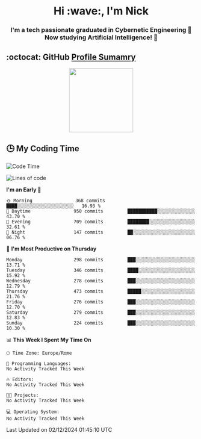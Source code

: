 <h1 align="center">Hi :wave:, I'm Nick</h1>

<h3 align="center">I'm a tech passionate graduated in Cybernetic Engineering 🤖<br>
Now studying Artificial Intelligence! 🧠</h3>


## :octocat: GitHub <a href="https://github.com/vn7n24fzkq/github-profile-summary-cards">Profile Sumamry</a>

<p align="center">
   <img style="height:170px;display:inline-block"  src="http://github-profile-summary-cards.vercel.app/api/cards/profile-details?username=CodeClimberNT&theme=github_dark" />
<!--    <img style="height:170px;display:inline-block"  src="http://github-profile-summary-cards.vercel.app/api/cards/repos-per-language?username=CodeClimberNT&theme=github_dark&exclude=" /> -->
</p>

 ## :clock3: My Coding Time 
 
<!--START_SECTION:waka-->
![Code Time](http://img.shields.io/badge/Code%20Time-373%20hrs%2039%20mins-blue)

![Lines of code](https://img.shields.io/badge/From%20Hello%20World%20I%27ve%20Written-3.6%20million%20lines%20of%20code-blue)

**I'm an Early 🐤** 

```text
🌞 Morning                368 commits         ████░░░░░░░░░░░░░░░░░░░░░   16.93 % 
🌆 Daytime                950 commits         ███████████░░░░░░░░░░░░░░   43.70 % 
🌃 Evening                709 commits         ████████░░░░░░░░░░░░░░░░░   32.61 % 
🌙 Night                  147 commits         ██░░░░░░░░░░░░░░░░░░░░░░░   06.76 % 
```
📅 **I'm Most Productive on Thursday** 

```text
Monday                   298 commits         ███░░░░░░░░░░░░░░░░░░░░░░   13.71 % 
Tuesday                  346 commits         ████░░░░░░░░░░░░░░░░░░░░░   15.92 % 
Wednesday                278 commits         ███░░░░░░░░░░░░░░░░░░░░░░   12.79 % 
Thursday                 473 commits         █████░░░░░░░░░░░░░░░░░░░░   21.76 % 
Friday                   276 commits         ███░░░░░░░░░░░░░░░░░░░░░░   12.70 % 
Saturday                 279 commits         ███░░░░░░░░░░░░░░░░░░░░░░   12.83 % 
Sunday                   224 commits         ███░░░░░░░░░░░░░░░░░░░░░░   10.30 % 
```


📊 **This Week I Spent My Time On** 

```text
🕑︎ Time Zone: Europe/Rome

💬 Programming Languages: 
No Activity Tracked This Week

🔥 Editors: 
No Activity Tracked This Week

🐱‍💻 Projects: 
No Activity Tracked This Week

💻 Operating System: 
No Activity Tracked This Week
```


 Last Updated on 02/12/2024 01:45:10 UTC
<!--END_SECTION:waka-->

